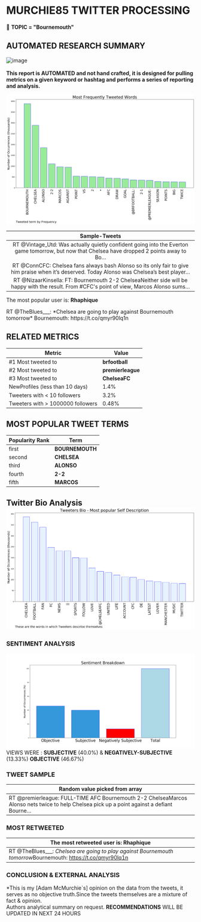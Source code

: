 # MURCHIE85 TWITTER PROCESSING 
&#x1F34E; **TOPIC = "Bournemouth"**

## AUTOMATED RESEARCH SUMMARY

![image](https://marketingplatform.google.com/about/static/images/gmp/analytics-smb-benefit.jpg)
<br></br>
<b> This report is AUTOMATED and not hand crafted, it is designed for pulling metrics on a given keyword or hashtag and performs a series of reporting and analysis.</b>



![image](TWEETS.png)



|                **Sample-Tweets**        |
| :-------------: |
| RT @Vintage_Utd: Was actually quietly confident going into the Everton game tomorrow, but now that Chelsea have dropped 2 points away to Bo… |
| RT @ConnCFC: Chelsea fans always bash Alonso so its only fair to give him praise when it’s deserved. Today Alonso was Chelsea’s best player… |
| RT @NizaarKinsella: FT: Bournemouth 2-2 ChelseaNeither side will be happy with the result. From #CFC's point of view, Marcos Alonso sums… |

The most popular user is: **Rhaphique**
<div class="alert alert-block alert-danger"> RT @TheBlues___: *Chelsea are going to play against Bournemouth tomorrow*
Bournemouth: https://t.co/qmyr90lq1n</div>

## RELATED METRICS<br>
| Metric | Value |
| ------------- | ------------- |
| #1 Most tweeted to  | **brfootball** |
| #2 Most tweeted to  | **premierleague** |
| #3 Most tweeted to  | **ChelseaFC** |
| NewProfiles (less than 10 days) | 1.4%  |
| Tweeters with < 10 followers  | 3.2%|
| Tweeters with > 1000000 followers  | 0.48%  |



## MOST POPULAR TWEET TERMS 


| Popularity Rank  | Term |
| ------------- | ------------- |
| first  | **BOURNEMOUTH**  |
| second  | **CHELSEA**  |
| third  | **ALONSO** |
| fourth  | **2-2**  |
| fifth  | **MARCOS**  |


## Twitter Bio Analysis![image](BIO.png)
### SENTIMENT ANALYSIS
![image](sentiment.png)
VIEWS WERE : **SUBJECTIVE**  (40.0%) & **NEGATIVELY-SUBJECTIVE** (13.33%) **OBJECTIVE** (46.67%)

### TWEET SAMPLE 
| Random value picked from array |
| ------------- |
|RT @premierleague: FULL-TIME AFC Bournemouth 2-2 ChelseaMarcos Alonso nets twice to help Chelsea pick up a point against a defiant Bourne… |

### MOST RETWEETED 

| The most retweeted user is: **Rhaphique**  |
| ------------- |
| RT @TheBlues___: *Chelsea are going to play against Bournemouth tomorrow*Bournemouth: https://t.co/qmyr90lq1n |

### CONCLUSION & EXTERNAL ANALYSIS

*This is my [Adam McMurchie`s] opinion on the data from the tweets, it serves as no objective truth.Since the tweets themselves are a mixture of fact & opinion.<br>
Authors analytical summary on request.
**RECOMMENDATIONS** WILL BE UPDATED IN NEXT  24 HOURS <br>